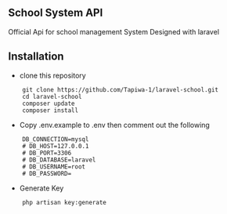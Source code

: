 ## School System API
<p>Official Api for school management System Designed with laravel</p>

## Installation
- clone this repository
```
    git clone https://github.com/Tapiwa-1/laravel-school.git
    cd laravel-school
    composer update
    composer install
```

- Copy .env.example to .env then comment out the following

```
    DB_CONNECTION=mysql
    # DB_HOST=127.0.0.1
    # DB_PORT=3306
    # DB_DATABASE=laravel
    # DB_USERNAME=root
    # DB_PASSWORD=
```
- Generate Key
```
    php artisan key:generate
```
